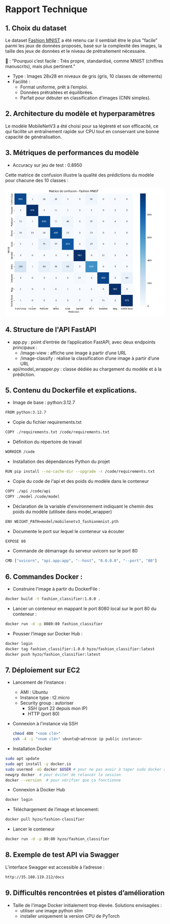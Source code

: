 # Rapport Technique

## 1. Choix du dataset

Le dataset [Fashion MNIST](https://www.kaggle.com/datasets/zalando-research/fashionmnist?resource=download) a été retenu car il semblait être le plus "facile" parmi les jeux de données proposés, basé sur la complexité des images, la taille des jeux de données et le niveau de prétraitement nécessaire.

🤖 : "Pourquoi c’est facile : Très propre, standardisé, comme MNIST (chiffres manuscrits), mais plus pertinent."

- Type : Images 28x28 en niveaux de gris (gris, 10 classes de vêtements)
- Facilité :
  - Format uniforme, prêt à l’emploi.
  - Données prétraitées et équilibrées.
  - Parfait pour débuter en classification d’images (CNN simples).

## 2. Architecture du modèle et hyperparamètres

Le modèle MobileNetV3 a été choisi pour sa légèreté et son efficacité, ce qui facilite un entraînement rapide sur CPU tout en conservant une bonne capacité de généralisation.

## 3. Métriques de performances du modèle

- Accuracy sur jeu de test : 0.8950

Cette matrice de confusion illustre la qualité des prédictions du modèle pour chacune des 10 classes :

![Matrice de confusion](notebooks/confusion_matrix.png)

## 4. Structure de l'API FastAPI

- app.py : point d’entrée de l’application FastAPI, avec deux endpoints principaux :
  - /image-view : affiche une image à partir d’une URL
  - /image-classify : réalise la classification d’une image à partir d’une URL
- api/model_wrapper.py : classe dédiée au chargement du modèle et à la prédiction.

## 5. Contenu du Dockerfile et explications.

- Image de base : python:3.12.7

```bash
FROM python:3.12.7
```

- Copie du fichier requirements.txt

```bash
COPY ./requirements.txt /code/requirements.txt
```

- Définition du répertoire de travail

```bash
WORKDIR /code
```

- Installation des dépendances Python du projet

```bash
RUN pip install --no-cache-dir --upgrade -r /code/requirements.txt
```

- Copie du code de l'api et des poids du modèle dans le conteneur

```bash
COPY ./api /code/api
COPY ./model /code/model
```

- Déclaration de la variable d'environnement indiquant le chemin des poids du modèle (utilisée dans model_wrapper)

```bash
ENV WEIGHT_PATH=model/mobilenetv3_fashionmnist.pth
```

- Documente le port sur lequel le conteneur va écouter

```bash
EXPOSE 80
```

- Commande de démarrage du serveur uvicorn sur le port 80

```bash
CMD ["uvicorn", "api.app:app", "--host", "0.0.0.0", "--port", "80"]
```

## 6. Commandes Docker :

- Construire l'image à partir du DockerFile :

```bash
docker build -t fashion_classifier:1.0.0 .
```

- Lancer un conteneur en mappant le port 8080 local sur le port 80 du conteneur :

```bash
docker run -d -p 8080:80 fashion_classifier
```

- Pousser l’image sur Docker Hub :

```bash
docker login
docker tag fashion_classifier:1.0.0 hyzo/fashion_classifier:latest
docker push hyzo/fashion_classifier:latest
```

## 7. Déploiement sur EC2

- Lancement de l’instance :

  - AMI : Ubuntu
  - Instance type : t2.micro
  - Security group : autoriser
    - SSH (port 22 depuis mon IP)
    - HTTP (port 80)

- Connexion à l'instance via SSH

  ```bash
  chmod 400 "<nom clé>"
  ssh -4 -i "<nom clé>" ubuntu@<adresse ip public instance>
  ```

- Installation Docker

```bash
sudo apt update
sudo apt install -y docker.io
sudo usermod -aG docker $USER # pour ne pas avoir à taper sudo docker à chaque fois, juste docker
newgrp docker  # pour éviter de relancer la session
docker --version  # pour vérifier que ça fonctionne
```

- Connexion à Docker Hub

```bash
docker login
```

- Téléchargement de l’image et lancement:

```bash
docker pull hyzo/fashion-classifier
```

- Lancer le conteneur

```bash
docker run -d -p 80:80 hyzo/fashion_classifier
```

## 8. Exemple de test API via Swagger

L’interface Swagger est accessible à l’adresse :

```bash
http://35.180.119.212/docs
```

## 9. Difficultés rencontrées et pistes d’amélioration

- Taille de l’image Docker initialement trop élevée. Solutions envisagées :
  - utiliser une image python slim
  - installer uniquement la version CPU de PyTorch
